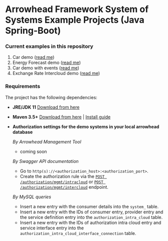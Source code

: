 # Arrowhead Framework System of Systems Example Projects (Java Spring-Boot)

### Current examples in this repository

1. Car demo ([read me](https://github.com/arrowhead-f/sos-examples-spring/blob/master/demo-car/README.md))
2. Energy Forecast demo ([read me](https://github.com/arrowhead-f/sos-examples-spring/blob/master/demo-energy-forecast/README.md))
3. Car demo with events ([read me](https://github.com/arrowhead-f/sos-examples-spring/blob/master/demo-car-with-events/README.md))
4. Exchange Rate Intercloud demo ([read me](https://github.com/arrowhead-f/sos-examples-spring/blob/exchange_rate_demo/demo-exchange-rate-intercloud/README.md))

### Requirements

The project has the following dependencies:
* **JRE/JDK 11** [Download from here](https://www.oracle.com/technetwork/java/javase/downloads/jdk11-downloads-5066655.html)
* **Maven 3.5+** [Download from here](http://maven.apache.org/download.cgi) | [Install guide](https://www.baeldung.com/install-maven-on-windows-linux-mac)
* **Authorization settings for the demo systems in your local arrowhead database**

  *By Arrowhead Management Tool*
  - coming soon
  
  *By Swagger API documentation*
  
  - Go to `http(s)://<authorization_host>:<authorization_port>`.
  - Create the authorization rule via the [`POST /authorization/mgmt/intracloud`](https://github.com/arrowhead-f/core-java-spring/blob/master/README.md#add-intracloud-rules) or [`POST /authorization/mgmt/intercloud`](https://github.com/arrowhead-f/core-java-spring/blob/master/README.md#add-intercloud-rules) endpoint.
  
  *By MySQL queries*
  - Insert a new entry with the consumer details into the `system_` table.
  - Insert a new entry with the IDs of consumer entry, provider entry and the service definition entry into the `authorization_intra_cloud` table.
  - Insert a new entry with the IDs of authorization intra cloud entry and service interface entry into the `authorization_intra_cloud_interface_connection` table.
